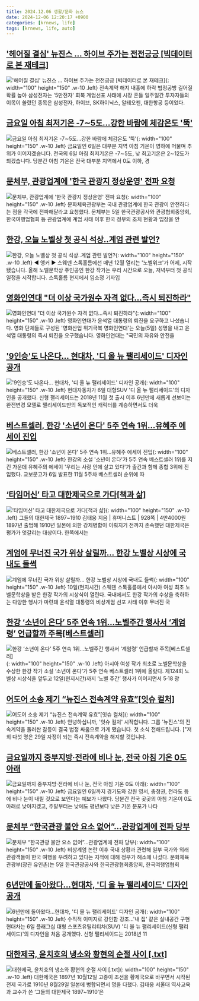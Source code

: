 ```yaml
---
title: 2024.12.06 생활/문화 뉴스
date: 2024-12-06 12:20:17 +0900
categories: [krnews, life]
tags: [krnews, life, auto]
---
```

## ['헤어질 결심' 뉴진스 … 하이브 주가는 전전긍긍 [빅데이터로 본 재테크]](https://n.news.naver.com/mnews/article/009/0005408583)

!['헤어질 결심' 뉴진스 … 하이브 주가는 전전긍긍 [빅데이터로 본 재테크]](https://mimgnews.pstatic.net/image/origin/009/2024/12/05/5408583.jpg?type=nf220_150){: width="100" height="150" .w-10 .left}
전속계약 해지 내홍에 하락 법정공방 길어질 확률 높아 삼성전자는 '5만전자' 회복 계엄선포 사태에 시장 흔들 일주일간 투자자들의 이목이 쏠렸던 종목은 삼성전자, 하이브, SK하이닉스, 알테오젠, 대한항공 등이었다.

## [금요일 아침 최저기온 -7∼5도…강한 바람에 체감온도 '뚝'](https://n.news.naver.com/mnews/article/057/0001858301)

![금요일 아침 최저기온 -7∼5도…강한 바람에 체감온도 '뚝'](https://mimgnews.pstatic.net/image/origin/057/2024/12/05/1858301.jpg?type=nf220_150){: width="100" height="150" .w-10 .left}
금요일인 6일은 대부분 지역 아침 기온이 영하에 머물며 추위가 이어지겠습니다. 전국의 6일 아침 최저기온은 -7∼5도, 낮 최고기온은 2∼12도가 되겠습니다. 당분간 아침 기온은 전국 대부분 지역에서 0도 이하, 경

## [문체부, 관광업계에 '한국 관광지 정상운영' 전파 요청](https://n.news.naver.com/mnews/article/001/0015087895)

![문체부, 관광업계에 '한국 관광지 정상운영' 전파 요청](https://mimgnews.pstatic.net/image/origin/001/2024/12/05/15087895.jpg?type=nf220_150){: width="100" height="150" .w-10 .left}
문화체육관광부는 국내 관광업계에 한국 관광이 안전하다는 점을 각국에 전파해달라고 요청했다. 문체부는 5일 한국관광공사와 관광협회중앙회, 한국여행업협회 등 관광업계에 계엄 사태 이후 한국 정부의 조치 현황과 입장을 안

## [한강, 오늘 노벨상 첫 공식 석상‥계엄 관련 발언?](https://n.news.naver.com/mnews/article/214/0001391421)

![한강, 오늘 노벨상 첫 공식 석상‥계엄 관련 발언?](https://mimgnews.pstatic.net/image/origin/214/2024/12/06/1391421.jpg?type=nf220_150){: width="100" height="150" .w-10 .left}
◀ 앵커 ▶ 스웨덴 스톡홀름에선 매년 12월 열리는 '노벨위크'가 어제, 시작됐습니다. 올해 노벨문학상 주인공인 한강 작가는 우리 시간으로 오늘, 저녁부터 첫 공식 일정을 시작합니다. 스톡홀름 현지에서 임소정 기자입

## [영화인연대 "더 이상 국가원수 자격 없다…즉시 퇴진하라"](https://n.news.naver.com/mnews/article/057/0001858325)

![영화인연대 "더 이상 국가원수 자격 없다…즉시 퇴진하라"](https://mimgnews.pstatic.net/image/origin/057/2024/12/05/1858325.jpg?type=nf220_150){: width="100" height="150" .w-10 .left}
영화인연대가 윤석열 대통령의 퇴진을 요구하고 나섰습니다. 영화 단체들로 구성된 '영화산업 위기극복 영화인연대'는 오늘(5일) 성명을 내고 윤석열 대통령의 즉시 퇴진을 요구했습니다. 영화인연대는 "국민의 자유와 안전을

## ['9인승'도 나온다… 현대차, '디 올 뉴 팰리세이드' 디자인 공개](https://n.news.naver.com/mnews/article/417/0001043331)

!['9인승'도 나온다… 현대차, '디 올 뉴 팰리세이드' 디자인 공개](https://mimgnews.pstatic.net/image/origin/417/2024/12/06/1043331.jpg?type=nf220_150){: width="100" height="150" .w-10 .left}
현대자동차가 6일 대형SUV '디 올 뉴 팰리세이드'의 디자인을 공개했다. 신형 팰리세이드는 2018년 11월 첫 출시 이후 6년만에 새롭게 선보이는 완전변경 모델로 팰리세이드만의 독보적인 캐릭터를 계승하면서도 더욱

## [베스트셀러, 한강 '소년이 온다' 5주 연속 1위…유혜주 에세이 진입](https://n.news.naver.com/mnews/article/079/0003967099)

![베스트셀러, 한강 '소년이 온다' 5주 연속 1위…유혜주 에세이 진입](https://mimgnews.pstatic.net/image/origin/079/2024/12/06/3967099.jpg?type=nf220_150){: width="100" height="150" .w-10 .left}
한강의 소설 '소년이 온다'가 5주 연속 베스트셀러 1위를 지킨 가운데 유혜주의 에세이 '우리는 사랑 안에 살고 있다'가 출간과 함께 종합 3위에 진입했다. 교보문고가 6일 발표한 11월 5주차 베스트셀러 순위에 따

## [‘타임머신’ 타고 대한제국으로 가다[책과 삶]](https://n.news.naver.com/mnews/article/032/0003337212)

![‘타임머신’ 타고 대한제국으로 가다[책과 삶]](https://mimgnews.pstatic.net/image/origin/032/2024/12/06/3337212.jpg?type=nf220_150){: width="100" height="150" .w-10 .left}
그들의 대한제국 1897~1910 김태웅 지음 | 휴머니스트 | 928쪽 | 4만4000원 1897년 출범해 1910년 일본에 의한 강제병합이 이뤄지기 전까지 존속했던 대한제국은 평가가 엇갈리는 대상이다. 한쪽에서는

## [계엄에 무너진 국가 위상 살릴까... 한강 노벨상 시상에 국내도 들썩](https://n.news.naver.com/mnews/article/469/0000837082)

![계엄에 무너진 국가 위상 살릴까... 한강 노벨상 시상에 국내도 들썩](https://mimgnews.pstatic.net/image/origin/469/2024/12/05/837082.jpg?type=nf220_150){: width="100" height="150" .w-10 .left}
10일(현지시간) 스웨덴 스톡홀름에서 아시아 여성 최초 노벨문학상을 받은 한강 작가의 시상식이 열린다. 국내에서도 한강 작가의 수상을 축하하는 다양한 행사가 마련돼 윤석열 대통령의 비상계엄 선포 사태 이후 무너진 국

## [한강 ‘소년이 온다’ 5주 연속 1위…노벨주간 행사서 ‘계엄령’ 언급할까 주목[베스트셀러]](https://n.news.naver.com/mnews/article/081/0003501276)

![한강 ‘소년이 온다’ 5주 연속 1위…노벨주간 행사서 ‘계엄령’ 언급할까 주목[베스트셀러]](https://mimgnews.pstatic.net/image/origin/081/2024/12/06/3501276.jpg?type=nf220_150){: width="100" height="150" .w-10 .left}
아시아 여성 작가 최초로 노벨문학상을 수상한 한강 작가 소설 ‘소년이 온다’가 5주 연속 베스트셀러 1위에 올랐다. 제124회 노벨상 시상식을 앞두고 12일(현지시간)까지 ‘노벨 주간’ 행사가 이어지면서 5·18 광

## [어도어 소송 제기 “뉴진스 전속계약 유효”[잇슈 컬처]](https://n.news.naver.com/mnews/article/056/0011852271)

![어도어 소송 제기 “뉴진스 전속계약 유효”[잇슈 컬처]](https://mimgnews.pstatic.net/image/origin/056/2024/12/06/11852271.jpg?type=nf220_150){: width="100" height="150" .w-10 .left}
안녕하십니까, '잇슈 컬처' 시작합니다. 그룹 '뉴진스'의 전속계약을 둘러싼 갈등이 결국 법정 싸움으로 가게 됐습니다. 첫 소식 전해드립니다. ["저희 다섯 명은 29일 자정이 되는 즉시 전속계약을 해지할 것입니다.

## [금요일까지 중부지방·전라에 비나 눈, 전국 아침 기온 0도 아래](https://n.news.naver.com/mnews/article/032/0003337009)

![금요일까지 중부지방·전라에 비나 눈, 전국 아침 기온 0도 아래](https://mimgnews.pstatic.net/image/origin/032/2024/12/05/3337009.jpg?type=nf220_150){: width="100" height="150" .w-10 .left}
금요일인 6일까지 경기도와 강원 영서, 충청권, 전라도 등에 비나 눈이 내릴 것으로 보인다는 예보가 나왔다. 당분간 전국 곳곳의 아침 기온이 0도 아래로 낮아지겠고, 주말부터는 낮에도 평년보다 낮은 기온 분포가 나타

## [문체부 “한국관광 불안 요소 없어”…관광업계에 전파 당부](https://n.news.naver.com/mnews/article/011/0004424014)

![문체부 “한국관광 불안 요소 없어”…관광업계에 전파 당부](https://mimgnews.pstatic.net/image/origin/011/2024/12/06/4424014.jpg?type=nf220_150){: width="100" height="150" .w-10 .left}
비상계엄 논란 이후 국내 상황과 관련해 일부 국가와 외래 관광객들이 한국 여행을 우려하고 있다는 지적에 대해 정부가 해소에 나섰다. 문화체육관광부(장관 유인촌)는 5일 한국관광공사와 한국관광협회중앙회, 한국여행업협회

## [6년만에 돌아왔다…현대차, '디 올 뉴 팰리세이드' 디자인 공개](https://n.news.naver.com/mnews/article/001/0015088673)

![6년만에 돌아왔다…현대차, '디 올 뉴 팰리세이드' 디자인 공개](https://mimgnews.pstatic.net/image/origin/001/2024/12/06/15088673.jpg?type=nf220_150){: width="100" height="150" .w-10 .left}
수직적 이미지로 강인함 강조…'내 집' 같은 실내공간 구현 현대차는 6일 플래그십 대형 스포츠유틸리티차(SUV) '디 올 뉴 팰리세이드(신형 팰리세이드)'의 디자인을 처음 공개했다. 신형 팰리세이드는 2018년 11

## [대한제국, 윤치호의 냉소와 황현의 순절 사이 [.txt]](https://n.news.naver.com/mnews/article/028/0002720060)

![대한제국, 윤치호의 냉소와 황현의 순절 사이 [.txt]](https://mimgnews.pstatic.net/image/origin/028/2024/12/06/2720060.jpg?type=nf220_150){: width="100" height="150" .w-10 .left}
대한제국은 1897년 10월12일 고종이 조선을 황제국으로 바꾸면서 시작된 전제 국가로 1910년 8월29일 일본에 병합되면서 명을 다했다. 김태웅 서울대 역사교육과 교수가 쓴 ‘그들의 대한제국 1897~1910’은

